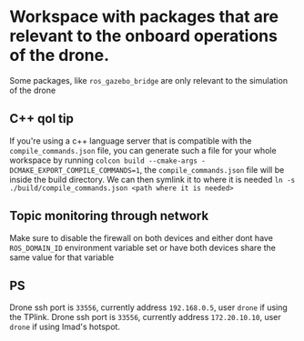 # Workspace with packages that are relevant to the onboard operations of the drone.
Some packages, like `ros_gazebo_bridge` are only relevant to the simulation of the drone
## C++ qol tip
If you're using a c++ language server that is compatible with the `compile_commands.json` file, you can generate such a file for your whole workspace by running `colcon build --cmake-args -DCMAKE_EXPORT_COMPILE_COMMANDS=1`, the `compile_commands.json` file will be inside the build directory. We can then symlink it to where it is needed `ln -s ./build/compile_commands.json <path where it is needed>`
## Topic monitoring through network
Make sure to disable the firewall on both devices and either dont have `ROS_DOMAIN_ID` environment variable set or have both devices share the same value for that variable
## PS
Drone ssh port is `33556`, currently address `192.168.0.5`, user `drone` if using the TPlink.
Drone ssh port is `33556`, currently address `172.20.10.10`, user `drone` if using Imad's hotspot.
